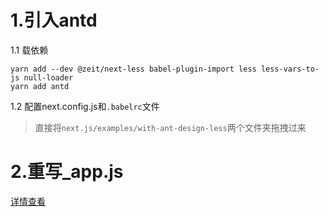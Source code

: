 # 1.引入antd
1.1 载依赖
```
yarn add --dev @zeit/next-less babel-plugin-import less less-vars-to-js null-loader
yarn add antd
```
1.2 配置next.config.js和`.babelrc`文件
> 直接将`next.js/examples/with-ant-design-less`两个文件夹拖拽过来

# 2.重写_app.js
[详情查看](https://nextjs.org/docs#custom-app)